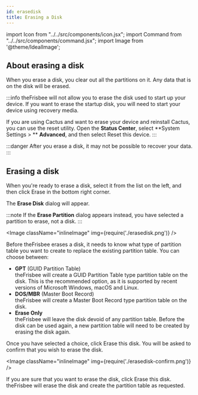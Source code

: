 ```yaml
---
id: erasedisk
title: Erasing a Disk
---
```


import Icon from "../../src/components/icon.jsx";
import Command from "../../src/components/command.jsx";
import Image from '@theme/IdealImage';

## About erasing a disk

When you erase a disk, you clear out all the partitions on it. Any data that is on the disk will be erased.

:::info
theFrisbee will not allow you to erase the disk used to start up your device. If you want to erase the startup disk, you will need to start your device using recovery media.

If you are using Cactus and want to erase your device and reinstall Cactus, you can use the reset utility. Open the **Status Center**, select <Icon name="preferences-system" /> **System Settings > ** <Icon name="preferences-system-danger" /> **Advanced**, and then select <Command icon="view-refresh">Reset this device</Command>.
:::

:::danger
After you erase a disk, it may not be possible to recover your data.
:::

## Erasing a disk

When you're ready to erase a disk, select it from the list on the left, and then click <Command icon="media-harddisk-erase">Erase</Command> in the bottom right corner.

The **Erase Disk** dialog will appear.

:::note
If the **Erase Partition** dialog appears instead, you have selected a partition to erase, not a disk.
:::

<Image className="inlineImage" img={require('./erasedisk.png')} />

Before theFrisbee erases a disk, it needs to know what type of partition table you want to create to replace the existing partition table. You can choose between:

- **GPT** (GUID Partition Table)<br />
theFrisbee will create a GUID Partition Table type partition table on the disk. This is the recommended option, as it is supported by recent versions of Microsoft Windows, macOS and Linux.
- **DOS/MBR** (Master Boot Record)<br />
theFrisbee will create a Master Boot Record type partition table on the disk.
- **Erase Only**<br />
theFrisbee will leave the disk devoid of any partition table. Before the disk can be used again, a new partition table will need to be created by erasing the disk again.

Once you have selected a choice, click <Command icon="media-harddisk-erase">Erase this disk</Command>. You will be asked to confirm that you wish to erase the disk.

<Image className="inlineImage" img={require('./erasedisk-confirm.png')} />

If you are sure that you want to erase the disk, click <Command icon="media-harddisk-erase">Erase this disk</Command>. theFrisbee will erase the disk and create the partition table as requested.
